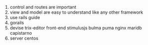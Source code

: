 1. control and routes are important 
2. view and model are easy to understand like any other framework
3. use rails guide 
4. gorails
5. devise trix-editor  front-end stimulusjs bulma puma nginx maridb capistarno  
6. server centos
